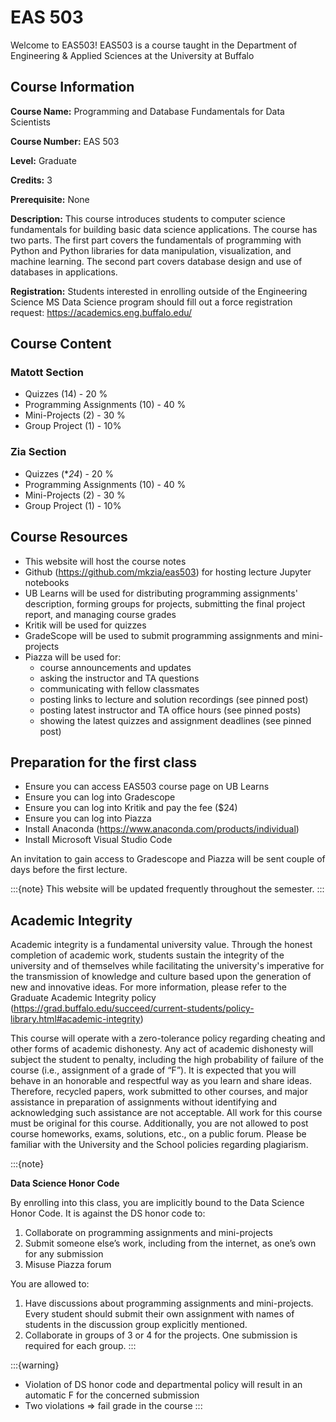 # EAS 503

Welcome to EAS503! EAS503 is a course taught in the Department of Engineering & Applied Sciences at the University at Buffalo

## Course Information 

**Course Name:** Programming and Database Fundamentals for Data Scientists

**Course Number:** EAS 503 

**Level:** Graduate 

**Credits:** 3

**Prerequisite:** None

**Description:** This course introduces students to computer science fundamentals for building basic data science applications. The course has two parts. The first part covers the fundamentals of programming with Python and Python libraries for data manipulation, visualization, and machine learning. The second part covers database design and use of databases in applications.

**Registration:** Students interested in enrolling outside of the Engineering Science MS Data Science program should fill out a force registration request: https://academics.eng.buffalo.edu/

## Course Content

### Matott Section
- Quizzes (14) - 20 %
- Programming Assignments (10) - 40 %
- Mini-Projects (2) - 30 %
- Group Project (1) - 10%

### Zia Section
- Quizzes (**24*) - 20 %
- Programming Assignments (10) - 40 %
- Mini-Projects (2) - 30 %
- Group Project (1) - 10%

## Course Resources

- This website will host the course notes
- Github (https://github.com/mkzia/eas503) for hosting lecture Jupyter notebooks
- UB Learns will be used for distributing programming assignments' description, forming groups for projects, submitting the final project report, and managing course grades
- Kritik will be used for quizzes 
- GradeScope will be used to submit programming assignments and mini-projects
- Piazza will be used for:
    - course announcements and updates 
    - asking the instructor and TA questions 
    - communicating with fellow classmates
    - posting links to lecture and solution recordings (see pinned post)
    - posting latest instructor and TA office hours (see pinned posts)
    - showing the latest quizzes and assignment deadlines (see pinned post)


## Preparation for the first class

- Ensure you can access EAS503 course page on UB Learns
- Ensure you can log into Gradescope
- Ensure you can log into Kritik and pay the fee ($24)
- Ensure you can log into Piazza
- Install Anaconda (https://www.anaconda.com/products/individual) 
- Install Microsoft Visual Studio Code

An invitation to gain access to Gradescope and Piazza will be sent couple of days before the first lecture. 

:::{note}
This website will be updated frequently throughout the semester. 
:::



## Academic Integrity

Academic integrity is a fundamental university value. Through the honest completion of academic work, students sustain the integrity of the university and of themselves while facilitating the university's imperative for the transmission of knowledge and culture based upon the generation of new and innovative ideas. For more information, please refer to the Graduate Academic Integrity policy (https://grad.buffalo.edu/succeed/current-students/policy-library.html#academic-integrity)

This course will operate with a zero-tolerance policy regarding cheating and other forms of academic dishonesty. Any act of academic dishonesty will subject the student to penalty, including the high probability of failure of the course (i.e., assignment of a grade of “F”). It is expected that you will behave in an honorable and respectful way as you learn and share ideas. Therefore, recycled papers, work submitted to other courses, and major assistance in preparation of assignments without identifying and acknowledging such assistance are not acceptable. All work for this course must be original for this course. Additionally, you are not allowed to post course homeworks, exams, solutions, etc., on a public forum. Please be familiar with the University and the School policies regarding plagiarism.


:::{note} 

**Data Science Honor Code**

By enrolling into this class, you are implicitly bound to the Data Science Honor Code. It is against the DS honor code to:

1. Collaborate on programming assignments and mini-projects 
1. Submit someone else’s work, including from the internet, as one’s own for any submission
1. Misuse Piazza forum

You are allowed to:

1. Have discussions about  programming assignments and mini-projects. Every student should submit their own assignment with names of students in the discussion group explicitly mentioned.
1. Collaborate in groups of 3 or 4 for the projects. One submission is required for each group.
:::

:::{warning}
- Violation of DS honor code and departmental policy will result in an automatic F for the concerned submission
- Two violations ⇒ fail grade in the course
:::